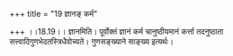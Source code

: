 +++
title = "19 ज्ञानङ् कर्म"

+++
।।18.19।। ज्ञानमिति। पूर्वोक्तं ज्ञानं कर्म चानुष्ठीयमानं कर्त्ता
तदनुष्ठाता सत्त्वादिगुणभेदतस्त्रिधैवोच्यते। गुणसङ्ख्याने साङ्ख्य
इत्यर्थः।

